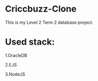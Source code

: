 # Criccbuzz-Clone

This is my Level 2 Term 2 database project. 

# Used stack:
1.OracleDB  

2.EJS  

3.NodeJS

